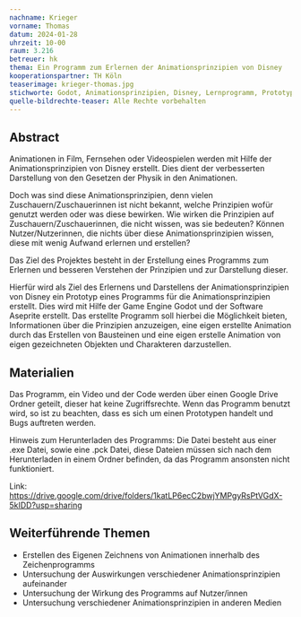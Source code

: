 ```yaml
---
nachname: Krieger
vorname: Thomas
datum: 2024-01-28
uhrzeit: 10-00
raum: 3.216 
betreuer: hk
thema: Ein Programm zum Erlernen der Animationsprinzipien von Disney
kooperationspartner: TH Köln
teaserimage: krieger-thomas.jpg
stichworte: Godot, Animationsprinzipien, Disney, Lernprogramm, Prototyp
quelle-bildrechte-teaser: Alle Rechte vorbehalten
---
```


## Abstract
Animationen in Film, Fernsehen oder Videospielen werden mit Hilfe der Animationsprinzipien von Disney erstellt. Dies dient der verbesserten Darstellung von den Gesetzen der Physik in den Animationen.  

Doch was sind diese Animationsprinzipien, denn vielen Zuschauern/Zuschauerinnen ist nicht bekannt, welche Prinzipien wofür genutzt werden oder was diese bewirken. 
Wie wirken die Prinzipien auf Zuschauern/Zuschauerinnen, die nicht wissen, was sie bedeuten? Können Nutzer/Nutzerinnen, die nichts über diese Animationsprinzipien wissen, diese mit wenig Aufwand erlernen und erstellen? 

Das Ziel des Projektes besteht in der Erstellung eines Programms zum Erlernen und besseren Verstehen der Prinzipien und zur Darstellung dieser.

Hierfür wird als Ziel des Erlernens und Darstellens der Animationsprinzipien von Disney ein Prototyp eines Programms für die Animationsprinzipien erstellt. Dies wird mit Hilfe der Game Engine Godot und der Software Aseprite erstellt.
Das erstellte Programm soll hierbei die Möglichkeit bieten, Informationen über die Prinzipien anzuzeigen, eine eigen erstellte Animation durch das Erstellen von Bausteinen und eine eigen erstelle Animation von eigen gezeichneten Objekten und Charakteren darzustellen.

## Materialien
Das Programm, ein Video und der Code werden über einen Google Drive Ordner geteilt, dieser hat keine Zugriffsrechte.
Wenn das Programm benutzt wird, so ist zu beachten, dass es sich um einen Prototypen handelt und Bugs auftreten werden.

Hinweis zum Herunterladen des Programms:
Die Datei besteht aus einer .exe Datei, sowie eine .pck Datei, diese Dateien müssen sich nach dem Herunterladen in einem Ordner befinden, da das Programm ansonsten nicht funktioniert.

Link:
https://drive.google.com/drive/folders/1katLP6ecC2bwjYMPgyRsPtVGdX-5kIDD?usp=sharing

## Weiterführende Themen
* Erstellen des Eigenen Zeichnens von Animationen innerhalb des Zeichenprogramms
* Untersuchung der Auswirkungen verschiedener Animationsprinzipien aufeinander
* Untersuchung der Wirkung des Programms auf Nutzer/innen
* Untersuchung verschiedener Animationsprinzipien in anderen Medien


